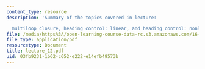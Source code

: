 ```yaml
---
content_type: resource
description: 'Summary of the topics covered in lecture:

  multiloop closure, heading control: linear, and heading control: nonlinear.'
file: /media/https%3A/open-learning-course-data-rc.s3.amazonaws.com/16-333-aircraft-stability-and-control-fall-2004/03fb92311b62c652e222e14efb49573b_lecture_12.pdf
file_type: application/pdf
resourcetype: Document
title: lecture_12.pdf
uid: 03fb9231-1b62-c652-e222-e14efb49573b
---
```

